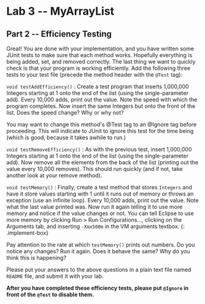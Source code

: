 # Lab 3 -- MyArrayList
## Part 2 -- Efficiency Testing
Great! You are done with your implementation, and you have written some JUnit
tests to make sure that each method works. Hopefully everything is being
added, set, and removed correctly. The last thing we want to quickly check is
that your program is working efficiently. Add the following three tests to your
test file (precede the method header with the `@Test` tag):

`void testAddEfficiency()`
: Create a test program that inserts 1,000,000 Integers starting at 1 onto the
  end of the list (using the single-parameter add). Every 10,000 adds, print out
  the value. Note the speed with which the program completes. Now insert the
  same Integers but onto the front of the list. Does the speed change? Why or
  why not?

  You may want to change this method's @Test tag to an @Ignore tag before
  proceeding. This will indicate to JUnit to ignore this test for the time
  being (which is good, because it takes awhile to run.)

`void testRemoveEfficiency()`
: As with the previous test, insert 1,000,000 Integers starting at 1 onto the
  end of the list (using the single-parameter add). Now remove all the elements
  from the back of the list (printing out the value every 10,000 removes). This
  should run quickly (and if not, take another look at your remove method).

`void testMemory()`
: Finally, create a test method that stores `Integers` and have it store
  values starting with 1 until it runs out of memory or throws an exception (use
  an infinite loop). Every 10,000 adds, print out the value. Note what the last
  value printed was. Now run it again telling it to use more memory and notice
  if the value changes or not. You can tell Eclipse to use more memory by
  clicking Run  >  Run Configurations..., clicking on the Arguments tab, and
  inserting `-Xmx500m` in the VM arguments textbox.
{: .implement-box}

Pay attention to the rate at which `testMemory()` prints out numbers. Do you
notice any changes? Run it again. Does it behave the same? Why do you think
this is happening?

Please put your answers to the above questions in a plain text file named
`README` file, and submit it with your lab.

**After you have completed these efficiency tests, please put `@Ignore` in
front of the `@Test` to disable them.**
